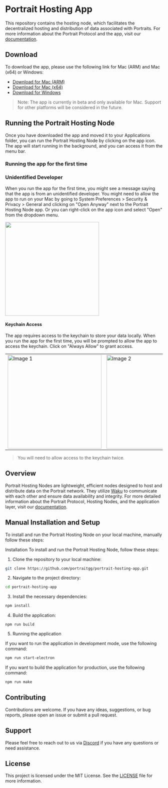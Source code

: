 # Portrait Hosting App

This repository contains the hosting node, which facilitates the decentralized hosting and distribution of data associated with Portraits. For more information about the Portrait Protocol and the app, visit our [documentation](https://learn.portrait.so).

## Download
To download the app, please use the following link for Mac (ARM) and Mac (x64) or Windows:

- [Download for Mac (ARM)](https://api.portrait.so/api/v2/node/download?platform=mac-arm)
- [Download for Mac (x64)](https://api.portrait.so/api/v2/node/download?platform=mac-x64)
- [Download for Windows](https://api.portrait.so/api/v2/node/download?platform=windows)

> Note: The app is currently in beta and only available for Mac. Support for other platforms will be considered in the future.

## Running the Portrait Hosting Node
Once you have downloaded the app and moved it to your Applications folder, you can run the Portrait Hosting Node by clicking on the app icon. The app will start running in the background, and you can access it from the menu bar.


### Running the app for the first time

### Unidentified Developer
When you run the app for the first time, you might see a message saying that the app is from an unidentified developer. You might need to allow the app to run on your Mac by going to System Preferences > Security & Privacy > General and clicking on "Open Anyway" next to the Portrait Hosting Node app. Or you can right-click on the app icon and select "Open" from the dropdown menu.

<img src="https://portrait.host/ipfs/bafkreigejcjfj7oanbpxhkz5keapw6uekwy5tn2zvisgvmhnqymtdg3pcu" width="300"/>

#### Keychain Access
The app requires access to the keychain to store your data locally. When you run the app for the first time, you will be prompted to allow the app to access the keychain. Click on "Always Allow" to grant access.

<table>
  <tr>
    <td><img src="https://portrait.host/ipfs/bafkreiacgzwe7gj2kiki67vsr5gvmnvkjytqziynconpe2mlxwchrgpxke" alt="Image 1" width="300"/></td>
    <td><img src="https://portrait.host/ipfs/bafkreidt3yd4btt3qsdeza52qh263tk26ui36pbagrxlymz525aur65pru" alt="Image 2" width="300"/></td>
  </tr>
</table>

> You will need to allow access to the keychain twice.

## Overview
Portrait Hosting Nodes are lightweight, efficient nodes designed to host and distribute data on the Portrait network. They utilize [Waku](https://github.com/waku-org/) to communicate with each other and ensure data availability and integrity. For more detailed information about the Portrait Protocol, Hosting Nodes, and the application layer, visit our [documentation](https://learn.portrait.so).


## Manual Installation and Setup

To install and run the Portrait Hosting Node on your local machine, manually follow these steps:

Installation
To install and run the Portrait Hosting Node, follow these steps:

1. Clone the repository to your local machine:
```sh
git clone https://github.com/portraitgg/portrait-hosting-app.git
```

2. Navigate to the project directory:
```sh
cd portrait-hosting-app
```

3. Install the necessary dependencies:
```sh
npm install
```

4. Build the application:
```
npm run build
```

5. Running the application

If you want to run the application in development mode, use the following command:
```sh
npm run start-electron
```

If you want to build the application for production, use the following command:
```sh
npm run make
```

## Contributing

Contributions are welcome. If you have any ideas, suggestions, or bug reports, please open an issue or submit a pull request.

## Support
Please feel free to reach out to us via [Discord](https://discord.portrait.so) if you have any questions or need assistance.

## License

This project is licensed under the MIT License. See the [LICENSE](LICENSE) file for more information.
